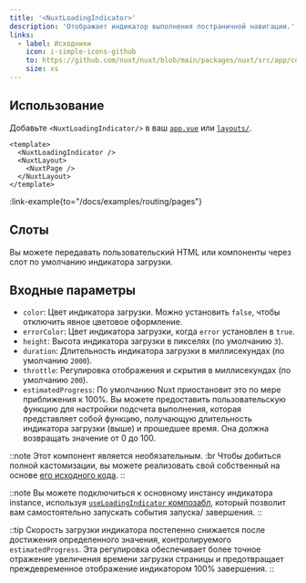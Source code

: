 ```yaml
---
title: '<NuxtLoadingIndicator>'
description: 'Отображает индикатор выполнения постраничной навигации.'
links:
  - label: Исходники
    icon: i-simple-icons-github
    to: https://github.com/nuxt/nuxt/blob/main/packages/nuxt/src/app/components/nuxt-loading-indicator.ts
    size: xs
---
```


## Использование

Добавьте `<NuxtLoadingIndicator/>` в ваш [`app.vue`](/docs/guide/directory-structure/app) или [`layouts/`](/docs/guide/directory-structure/layouts).

```vue [app.vue]
<template>
  <NuxtLoadingIndicator />
  <NuxtLayout>
    <NuxtPage />
  </NuxtLayout>
</template>
```

:link-example{to="/docs/examples/routing/pages"}

## Слоты

Вы можете передавать пользовательский HTML или компоненты через слот по умолчанию индикатора загрузки.

## Входные параметры

- `color`: Цвет индикатора загрузки. Можно установить `false`, чтобы отключить явное цветовое оформление.
- `errorColor`: Цвет индикатора загрузки, когда `error` установлен в `true`.
- `height`: Высота индикатора загрузки в пикселях (по умолчанию `3`).
- `duration`: Длительность индикатора загрузки в миллисекундах (по умолчанию `2000`).
- `throttle`: Регулировка отображения и скрытия в миллисекундах (по умолчанию `200`).
- `estimatedProgress`: По умолчанию Nuxt приостановит это по мере приближения к 100%. Вы можете предоставить пользовательскую функцию для настройки подсчета выполнения, которая представляет собой функцию, получающую длительность индикатора загрузки (выше) и прошедшее время. Она должна возвращать значение от 0 до 100.

::note
Этот компонент является необязательным. :br
Чтобы добиться полной кастомизации, вы можете реализовать свой собственный на основе [его исходного кода](https://github.com/nuxt/nuxt/blob/main/packages/nuxt/src/app/components/nuxt-loading-indicator.ts).
::

::note
Вы можете подключиться к основному инстансу индикатора instance, используя [`useLoadingIndicator` композабл](/docs/api/composables/use-loading-indicator), который позволит вам самостоятельно запускать события запуска/ завершения.
::

::tip
Скорость загрузки индикатора постепенно снижается после достижения определенного значения, контролируемого `estimatedProgress`. Эта регулировка обеспечивает более точное отражение увеличения времени загрузки страницы и предотвращает преждевременное отображение индикатором 100% завершения.
::
